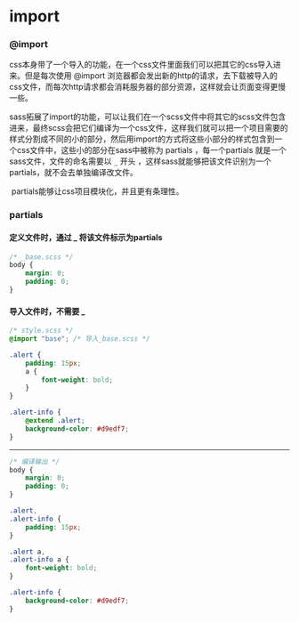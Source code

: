 # import



### @import

​	css本身带了一个导入的功能，在一个css文件里面我们可以把其它的css导入进来。但是每次使用 @import 浏览器都会发出新的http的请求，去下载被导入的 css文件，而每次http请求都会消耗服务器的部分资源，这样就会让页面变得更慢一些。

​	sass拓展了import的功能，可以让我们在一个scss文件中将其它的scss文件包含进来，最终scss会把它们编译为一个css文件，这样我们就可以把一个项目需要的样式分割成不同的小的部分，然后用import的方式将这些小部分的样式包含到一个css文件中，这些小的部分在sass中被称为 partials ，每一个partials 就是一个 sass文件，文件的命名需要以 `_` 开头 ，这样sass就能够把该文件识别为一个partials，就不会去单独编译改文件。

​	partials能够让css项目模块化，并且更有条理性。

### partials

#### 定义文件时，通过 _ 将该文件标示为partials

```scss
/* _base.scss */ 
body {
    margin: 0;
    padding: 0;
}
```

#### 导入文件时，不需要 _ 

```scss
/* style.scss */ 
@import "base"; /* 导入_base.scss */

.alert {
    padding: 15px;
    a {
        font-weight: bold;
    }
}

.alert-info {
    @extend .alert;
    background-color: #d9edf7;
}
```

---

```css
/* 编译输出 */
body {
    margin: 0;
    padding: 0;
}

.alert,
.alert-info {
    padding: 15px;
}

.alert a,
.alert-info a {
    font-weight: bold;
}

.alert-info {
    background-color: #d9edf7;
}
```

